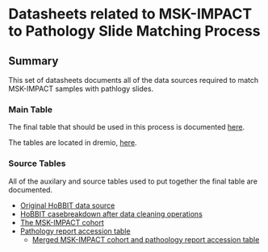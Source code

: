 # Datasheets related to MSK-IMPACT to Pathology Slide Matching Process

## Summary

This set of datasheets documents all of the data sources required to match MSK-IMPACT samples with pathlogy slides. 

### Main Table
The final table that should be used in this process is documented [here](https://github.com/msk-mind/datasheets-for-datasets/blob/impact-exploration/impact-slide/impact-slide/impact_slide.md). 

The tables are located in dremio, [here](https://tlvidreamcord1:9047/space/pathology-data-mining/folder/impact_slide).

### Source Tables
All of the auxilary and source tables used to put together the final table are documented. 

- [Original HoBBIT data source](https://github.com/msk-mind/datasheets-for-datasets/blob/impact-exploration/impact-slide/hobbit/hobbit-casebreakdown.md)
- [HoBBIT casebreakdown after data cleaning operations](https://github.com/msk-mind/datasheets-for-datasets/blob/impact-exploration/impact-slide/hobbit/hobbit-casebreakdown-cleaned.md)
- [The MSK-IMPACT cohort](https://github.com/msk-mind/datasheets-for-datasets/blob/impact-exploration/impact-slide/impact-cdm/impact-table.md)
- [Pathology report accession table](https://github.com/msk-mind/datasheets-for-datasets/blob/impact-exploration/impact-slide/impact-cdm/cdm-pathology-report.md)
    - [Merged MSK-IMPACT cohort and pathoology report accession table](https://github.com/msk-mind/datasheets-for-datasets/blob/impact-exploration/impact-slide/impact-cdm/impact-pathology_report_accession.md)
